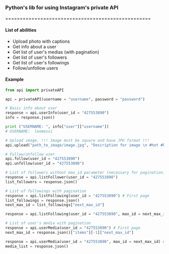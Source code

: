 ### Python's lib for using Instagram's private API
==================================================

#### List of abilities
- Upload photo with captions
- Get info about a user
- Get list of user's medias (with pagination)
- Get list of user's followers
- Get list of user's followings
- Follow/unfollow users

#### Example
```python
from api import privateAPI

api = privateAPI(username = "username", password = "password")

# Basic info about user
response = api.userInfo(user_id = "427553890")
info = response.json()

print ("USERNAME: ", info["user"]["username"])
# USERNAME:  leomessi

# Upload image. !!! Image must be square and have JPG format !!!
api.upload("path_to_image/image.jpg", "Description for image \n #hot #hacker #wow")

# Follow/unfollow user
api.follow(user_id = "427553890")
api.unfollow(user_id = "427553890")

# List of followers without max_id parameter (necessary for pagination)
response = api.listFollower(user_id = "427553890")
list_followers = response.json()

# List of followings with pagination
response = api.listFollowing(user_id = "427553890") # First page
list_followings = response.json()
next_max_id = list_followings["next_max_id"]

response = api.listFollowing(user_id = "427553890", max_id = next_max_id) # Second page

# List of user's media with pagination
response = api.userMedia(user_id = "427553890") # First page
next_max_id = response.json()["items"][-1]["next_max_id"]

response = api.userMedia(user_id = "427553890", max_id = next_max_id) # Second page
media_list = response.json()
```

